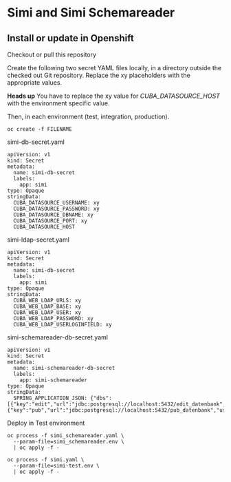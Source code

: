 # Simi and Simi Schemareader

## Install or update in Openshift

Checkout or pull this repository

Create the following two secret YAML files locally, in a directory outside the checked out Git repository. Replace the xy placeholders with the appropriate values.

**Heads up** You have to replace the xy value for *CUBA_DATASOURCE_HOST* with the environment specific value.

Then, in each environment (test, integration, production).
```
oc create -f FILENAME
```

simi-db-secret.yaml
```
apiVersion: v1
kind: Secret
metadata:
  name: simi-db-secret
  labels:
    app: simi
type: Opaque
stringData:
  CUBA_DATASOURCE_USERNAME: xy
  CUBA_DATASOURCE_PASSWORD: xy
  CUBA_DATASOURCE_DBNAME: xy
  CUBA_DATASOURCE_PORT: xy
  CUBA_DATASOURCE_HOST  
```

simi-ldap-secret.yaml
```
apiVersion: v1
kind: Secret
metadata:
  name: simi-db-secret
  labels:
    app: simi
type: Opaque
stringData:
  CUBA_WEB_LDAP_URLS: xy
  CUBA_WEB_LDAP_BASE: xy
  CUBA_WEB_LDAP_USER: xy
  CUBA_WEB_LDAP_PASSWORD: xy
  CUBA_WEB_LDAP_USERLOGINFIELD: xy
```

simi-schemareader-db-secret.yaml
```
apiVersion: v1
kind: Secret
metadata:
  name: simi-schemareader-db-secret
  labels:
    app: simi-schemareader
type: Opaque
stringData:
  SPRING_APPLICATION_JSON: {"dbs":[{"key":"edit","url":"jdbc:postgresql://localhost:5432/edit_datenbank","user":"xy","pass":"xy"},{"key":"pub","url":"jdbc:postgresql://localhost:5432/pub_datenbank","user":"xy","pass":"xy"}]}
```

Deploy in Test environment
```
oc process -f simi_schemareader.yaml \
  --param-file=simi_schemareader.env \
  | oc apply -f -

oc process -f simi.yaml \
  --param-file=simi-test.env \
  | oc apply -f -
```
